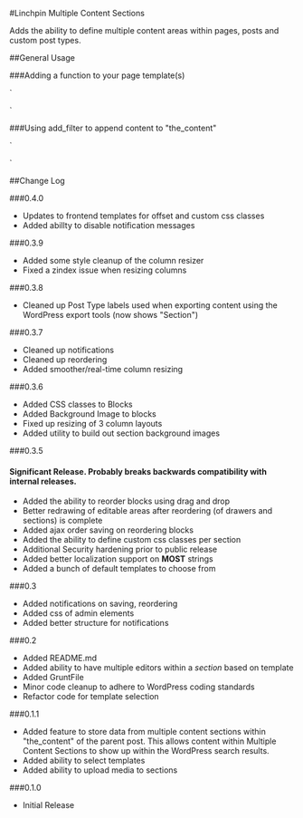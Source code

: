 #Linchpin Multiple Content Sections

Adds the ability to define multiple content areas within pages, posts and custom post types.

##General Usage

###Adding a function to your page template(s)

`<?php if ( function_exists( 'mcs_display_sections' ) ) : ?>
 	<?php mcs_display_sections(); ?>
 <?php endif; ?>`
 
###Using add_filter to append content to "the_content"

`
<?php
add_action('the_content', 'add_multiple_content_sections');
function add_multiple_content_sections( $the_content ) {
    $the_content .= get_mcs_sections();
    return $the_content;
} ?>
`

##Change Log

###0.4.0
* Updates to frontend templates for offset and custom css classes
* Added abillty to disable notification messages

###0.3.9
* Added some style cleanup of the column resizer
* Fixed a zindex issue when resizing columns

###0.3.8
* Cleaned up Post Type labels used when exporting content using the WordPress export tools (now shows "Section")

###0.3.7
* Cleaned up notifications
* Cleaned up reordering
* Added smoother/real-time column resizing

###0.3.6
* Added CSS classes to Blocks
* Added Background Image to blocks
* Fixed up resizing of 3 column layouts
* Added utility to build out section background images

###0.3.5

#### Significant Release. Probably breaks backwards compatibility with internal releases.
* Added the ability to reorder blocks using drag and drop
* Better redrawing of editable areas after reordering (of drawers and sections) is complete
* Added ajax order saving on reordering blocks
* Added the ability to define custom css classes per section
* Additional Security hardening prior to public release
* Added better localization support on **MOST** strings
* Added a bunch of default templates to choose from

###0.3
* Added notifications on saving, reordering
* Added css of admin elements
* Added better structure for notifications

###0.2
* Added README.md
* Added ability to have multiple editors within a *section* based on template
* Added GruntFile
* Minor code cleanup to adhere to WordPress coding standards
* Refactor code for template selection

###0.1.1
* Added feature to store data from multiple content sections within "the_content" of the parent post. This allows content within Multiple Content Sections to show up within the WordPress search results.
* Added ability to select templates
* Added ability to upload media to sections

###0.1.0
* Initial Release
